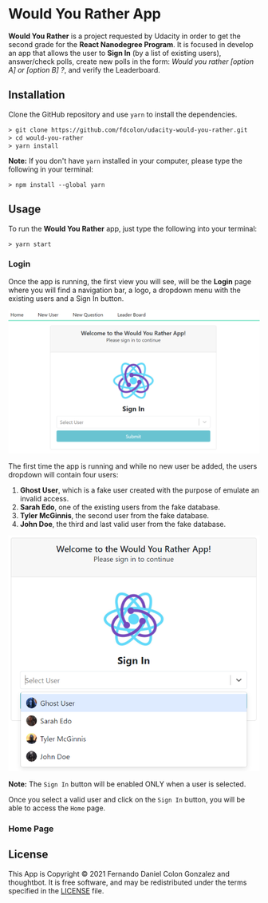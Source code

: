# Would You Rather App

**Would You Rather** is a project requested by Udacity in order to get the second grade for the **React Nanodegree Program**. It is focused in develop an app that allows the user to **Sign In** (by a list of existing users), answer/check polls, create new polls in the form: *Would you rather [option A] or [option B] ?*, and verify the Leaderboard.

## Installation

Clone the GitHub repository and use `yarn` to install the dependencies.

```
> git clone https://github.com/fdcolon/udacity-would-you-rather.git
> cd would-you-rather
> yarn install 
```

**Note:** If you don't have `yarn` installed in your computer, please type the following in your terminal:

```
> npm install --global yarn
```

## Usage

To run the **Would You Rather** app, just type the following into your terminal:

```
> yarn start
```

### Login

Once the app is running, the first view you will see, will be the **Login** page where you will find a navigation bar, a logo, a dropdown menu with the existing users and a Sign In button.

![](https://github.com/fdcolon/udacity-would-you-rather/blob/main/public/login-01.png)

The first time the app is running and while no new user be added, the users dropdown will contain four users:
  1. **Ghost User**, which is a fake user created with the purpose of emulate an invalid access.
  2. **Sarah Edo**, one of the existing users from the fake database.
  3. **Tyler McGinnis**, the second user from the fake database.
  4. **John Doe**, the third and last valid user from the fake database.

![](https://github.com/fdcolon/udacity-would-you-rather/blob/main/public/login-02.png)

**Note:** The `Sign In` button will be enabled ONLY when a user is selected.

Once you select a valid user and click on the `Sign In` button, you will be able to access the `Home` page.

### Home Page

## License

This App is Copyright © 2021 Fernando Daniel Colon Gonzalez and thoughtbot. It is free software, and may be redistributed under the terms specified in the [LICENSE](https://github.com/fdcolon/udacity-would-you-rather/blob/main/LICENSE) file.